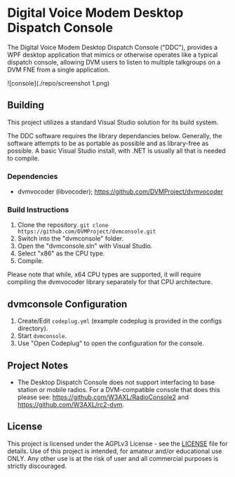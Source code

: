 # Digital Voice Modem Desktop Dispatch Console

The Digital Voice Modem Desktop Dispatch Console ("DDC"), provides a WPF desktop application that mimics or otherwise operates like a typical dispatch console, allowing
DVM users to listen to multiple talkgroups on a DVM FNE from a single application.

![console](./repo/screenshot 1.png)

## Building

This project utilizes a standard Visual Studio solution for its build system.

The DDC software requires the library dependancies below. Generally, the software attempts to be as portable as possible and as library-free as possible. A basic Visual Studio install, with .NET is usually all that is needed to compile.

### Dependencies

- dvmvocoder (libvocoder); https://github.com/DVMProject/dvmvocoder

### Build Instructions

1. Clone the repository. `git clone https://github.com/DVMProject/dvmconsole.git`
2. Switch into the "dvmconsole" folder.
3. Open the "dvmconsole.sln" with Visual Studio.
4. Select "x86" as the CPU type.
5. Compile.

Please note that while, x64 CPU types are supported, it will require compiling the dvmvocoder library separately for that CPU architecture.

## dvmconsole Configuration

1. Create/Edit `codeplug.yml` (example codeplug is provided in the configs directory).
2. Start `dvmconsole`.
3. Use "Open Codeplug" to open the configuration for the console.

## Project Notes

- The Desktop Dispatch Console does not support interfacing to base station or mobile radios. For a DVM-compatible console that does this please see: https://github.com/W3AXL/RadioConsole2 and  https://github.com/W3AXL/rc2-dvm.

## License

This project is licensed under the AGPLv3 License - see the [LICENSE](LICENSE) file for details. Use of this project is intended, for amateur and/or educational use ONLY. Any other use is at the risk of user and all commercial purposes is strictly discouraged.
